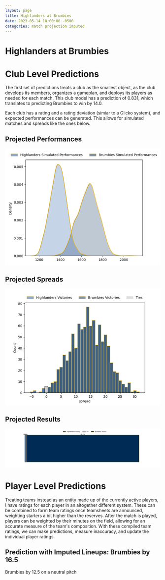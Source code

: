 ```yaml
---  
layout: page  
title: Highlanders at Brumbies  
date: 2023-05-14 18:00:00 -0500  
categories: match projection imputed  
---
```

# Highlanders at Brumbies

# Club Level Predictions


The first set of predictions treats a club as the smallest object, as the club develops its members, organizes a gameplan, and deploys its players as needed for each match. This club model has a prediction of 0.831, which translates to predicting Brumbies to win by 14.0.

Each club has a rating and a rating deviation (simiar to a Glicko system), and expected performances can be generated. This allows for simulated matches and spreads like the ones below.
## Projected Performances


![Projected Performances](plots/performances_2023-05-14-Brumbies-Highlanders.png)
## Projected Spreads


![Projected Spreads](plots/spreads_2023-05-14-Brumbies-Highlanders.png)
## Projected Results


![Projected Results](plots/resultbar_2023-05-14-Brumbies-Highlanders.png)
# Player Level Predictions


Treating teams instead as an entity made up of the currently active players, I have ratings for each player in an altogether different system. These can be combined to form team ratings once teamsheets are announced, weighting starters a bit higher than the reserves. After the match is played, players can be weighted by their minutes on the field, allowing for an accurate measure of the team's composition. With these compiled team ratings, we can make predictions, measure inaccuracy, and update the individual player ratings.
## Prediction with Imputed Lineups: Brumbies by 16.5


Brumbies by 12.5 on a neutral pitch

